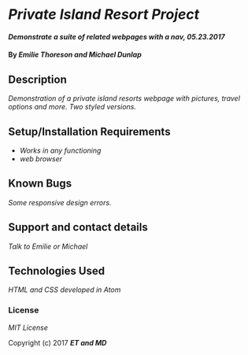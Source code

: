 # _Private Island Resort Project_

#### _Demonstrate a suite of related webpages with a nav, 05.23.2017_

#### By _**Emilie Thoreson and Michael Dunlap**_

## Description

_Demonstration of a private island resorts webpage with pictures, travel options and more. Two styled versions._

## Setup/Installation Requirements

* _Works in any functioning_
* _web browser_

## Known Bugs

_Some responsive design errors._

## Support and contact details

_Talk to Emilie or Michael_

## Technologies Used

_HTML and CSS developed in Atom_

### License

*MIT License*

Copyright (c) 2017 **_ET and MD_**
